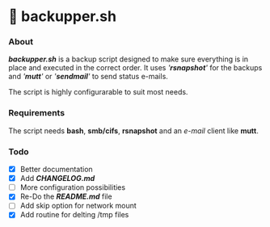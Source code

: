 # 💾 backupper.sh

### About

***backupper.sh*** is a backup script designed to make sure everything is in place and executed in the correct order. It uses *'**rsnapshot**'* for the backups and *'**mutt**'* or *'**sendmail**'* to send status e-mails. 

The script is highly configurarable to suit most needs.



### Requirements

The script needs **bash**, **smb/cifs**, **rsnapshot** and an *e-mail* client like **mutt**.



### Todo

- [x] Better documentation
- [x] Add ***CHANGELOG.md***
- [ ] More configuration possibilities
- [x] Re-Do the ***README.md*** file
- [ ] Add skip option for network mount
- [x] Add routine for delting /tmp files
